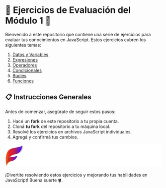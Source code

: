 # 🚀 Ejercicios de Evaluación del Módulo 1 🚀

Bienvenido a este repositorio que contiene una serie de ejercicios para evaluar tus conocimientos en JavaScript. Estos ejercicios cubren los siguientes temas:

1. [Datos y Variables](#datos-y-variables)
2. [Expresiones](#expresiones)
3. [Operadores](#operadores)
4. [Condicionales](#condicionales)
5. [Bucles](#bucles)
6. [Funciones](#funciones)

## 📋 Instrucciones Generales

Antes de comenzar, asegúrate de seguir estos pasos:

1. Hacé un **fork** de este repositorio a tu propia cuenta.
2. Cloná **tu fork** del repositorio a tu máquina local.
3. Resolvé los ejercicios en archivos JavaScript individuales.
4. Agregá y confirmá tus cambios.

![Phoenix Learning](./img/pllogo.png)


¡Divertite resolviendo estos ejercicios y mejorando tus habilidades en JavaScript! Buena suerte 🍀.
